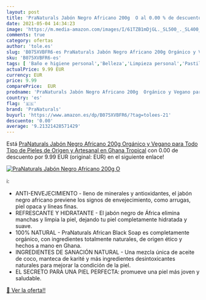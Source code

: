 ```yaml
---
layout: post
title: 'PraNaturals Jabón Negro Africano 200g  O al 0.00 % de descuento'
date: 2021-05-04 14:34:23
image: 'https://m.media-amazon.com/images/I/61TZB1mDjGL._SL500_._SL400_.jpg'
comments: true
category: ofertas
author: 'tole.es'
slug: 'B075XVBFR6-es PraNaturals Jabón Negro Africano 200g Orgánico y Vegano...'
sku: 'B075XVBFR6-es'
tags: [ 'Baño e higiene personal','Belleza','Limpieza personal','Pastillas de jabón y jabón líquido para manos','jabón','pranaturals', ]
actualPrice: 9.99 EUR
currency: EUR
price: 9.99
comparePrice:  EUR
prodname: 'PraNaturals Jabón Negro Africano 200g  Orgánico y Vegano para Todo Tipo de Pieles  de Origen y Artesanal en Ghana Tropical'
country: 'es'
flag: '🇪🇸'
brand: 'PraNaturals'
buyurl: 'https://www.amazon.es/dp/B075XVBFR6/?tag=tolees-21'
descuento: '0.00'
average: '9.21321428571429'
---
```


Está [PraNaturals Jabón Negro Africano 200g  Orgánico y Vegano para Todo Tipo de Pieles  de Origen y Artesanal en Ghana Tropical](https://www.amazon.es/dp/B075XVBFR6/?tag=tolees-21) con 0.00 de descuento por 9.99 EUR (original:  EUR) en el siguiente enlace!

[![PraNaturals Jabón Negro Africano 200g  O](https://m.media-amazon.com/images/I/61TZB1mDjGL._SL500_._SL400_.jpg)](https://www.amazon.es/dp/B075XVBFR6/?tag=tolees-21)

ℹ️:

- ANTI-ENVEJECIMIENTO - lleno de minerales y antioxidantes, el jabón negro africano previene los signos de envejecimiento, como arrugas, piel opaca y líneas finas.
- REFRESCANTE Y HIDRATANTE - El jabón negro de África elimina manchas y limpia la piel, dejando tu piel completamente hidratada y suave.
- 100% NATURAL - PraNaturals African Black Soap es completamente orgánico, con ingredientes totalmente naturales, de origen ético y hechos a mano en Ghana.
- INGREDIENTES DE SANACIÓN NATURAL - Una mezcla única de aceite de coco, manteca de karité y más ingredientes desintoxicantes naturales para mejorar la condición de la piel.
- EL SECRETO PARA UNA PIEL PERFECTA: promueve una piel más joven y saludable.

[🛒 Ver la oferta!!](https://www.amazon.es/dp/B075XVBFR6/?tag=tolees-21)
